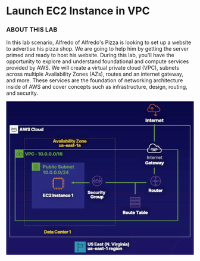 # Launch EC2 Instance in VPC

### ABOUT THIS LAB
In this lab scenario, Alfredo of Alfredo's Pizza is looking to set up a website to advertise his pizza shop. We are going to help him by getting the server primed and ready to host his website. During this lab, you'll have the opportunity to explore and understand foundational and compute services provided by AWS. We will create a virtual private cloud (VPC), subnets across multiple Availability Zones (AZs), routes and an internet gateway, and more. These services are the foundation of networking architecture inside of AWS and cover concepts such as infrastructure, design, routing, and security.

![](../img/VPC-demo.png)



